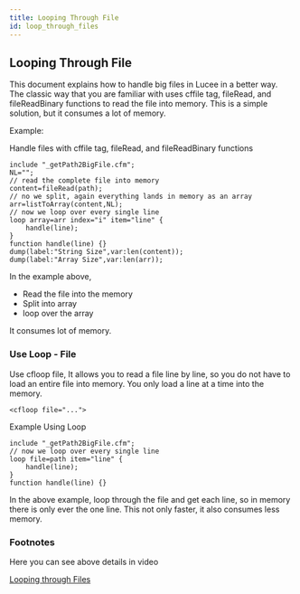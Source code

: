 ```yaml
---
title: Looping Through File
id: loop_through_files
---
```

## Looping Through File ##

This document explains how to handle big files in Lucee in a better way. The classic way that you are familiar with uses cffile tag, fileRead, and fileReadBinary functions to read the file into memory. This is a simple solution, but it consumes a lot of memory.

Example:

Handle files with cffile tag, fileRead, and fileReadBinary functions

```luceescript
include "_getPath2BigFile.cfm";
NL="";
// read the complete file into memory
content=fileRead(path);
// no we split, again everything lands in memory as an array
arr=listToArray(content,NL);
// now we loop over every single line
loop array=arr index="i" item="line" {
	handle(line);
}
function handle(line) {}
dump(label:"String Size",var:len(content));
dump(label:"Array Size",var:len(arr));
```

In the example above,

* Read the file into the memory
* Split into array
* loop over the array

It consumes lot of memory.


### Use Loop - File ###

Use cfloop file, It allows you to read a file line by line, so you do not have to load an entire file into memory. You only load a line at a time into the memory.


```lucee
<cfloop file="...">
```


Example Using Loop

```luceesript
include "_getPath2BigFile.cfm";
// now we loop over every single line
loop file=path item="line" {
	handle(line);
}
function handle(line) {}
```

In the above example, loop through the file and get each line, so in memory there is only ever the one line. This not only faster, it also consumes less memory.


### Footnotes ###

Here you can see above details in video

[Looping through Files](https://www.youtube.com/watch?v=6w2Wr8snk50)
